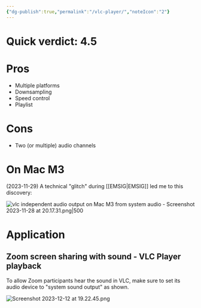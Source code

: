 ```yaml
---
{"dg-publish":true,"permalink":"/vlc-player/","noteIcon":"2"}
---
```


# Quick verdict: 4.5
# Pros

- Multiple platforms
- Downsampling
- Speed control
- Playlist
# Cons

- Two (or multiple) audio channels
# On Mac M3

(2023-11-29) A technical "glitch" during [[EMSIG\|EMSIG]] led me to this discovery:

![vlc independent audio output on Mac M3 from system audio - Screenshot 2023-11-28 at 20.17.31.png|500](/img/user/_attachments/vlc%20independent%20audio%20output%20on%20Mac%20M3%20from%20system%20audio%20-%20Screenshot%202023-11-28%20at%2020.17.31.png)

# Application

## Zoom screen sharing with sound - VLC Player playback

To allow Zoom participants hear the sound in VLC, make sure to set its audio device to "system sound output" as shown.

![Screenshot 2023-12-12 at 19.22.45.png](/img/user/Screenshot%202023-12-12%20at%2019.22.45.png)